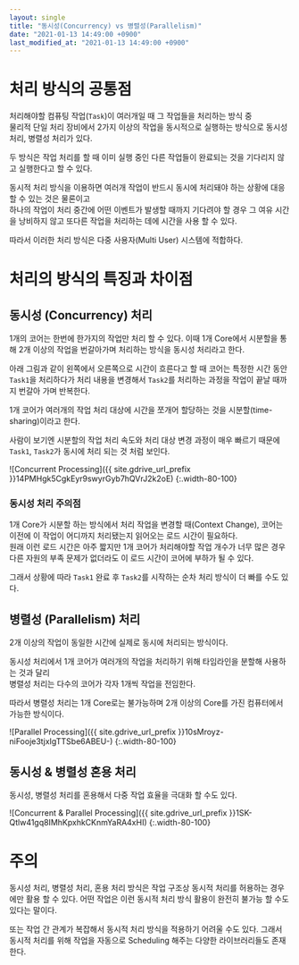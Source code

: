 ```yaml
---
layout: single
title: "동시성(Concurrency) vs 병렬성(Parallelism)"
date: "2021-01-13 14:49:00 +0900"
last_modified_at: "2021-01-13 14:49:00 +0900"
---
```

# 처리 방식의 공통점

처리해야할 컴퓨팅 작업(`Task`)이 여러개일 때 그 작업들을 처리하는 방식 중<br/>
물리적 단일 처리 장비에서 2가지 이상의 작업을 동시적으로 실행하는 방식으로 동시성 처리, 병렬성 처리가 있다.

두 방식은 작업 처리를 할 때 이미 실행 중인 다른 작업들이 완료되는 것을 기다리지 않고 실행한다고 할 수 있다.

동시적 처리 방식을 이용하면 여러개 작업이 반드시 동시에 처리돼야 하는 상황에 대응 할 수 있는 것은 물론이고<br/>
하나의 작업이 처리 중간에 어떤 이벤트가 발생할 때까지 기다려야 할 경우 그 여유 시간을 낭비하지 않고
또다른 작업을 처리하는 데에 시간을 사용 할 수 있다.

따라서 이러한 처리 방식은 다중 사용자(Multi User) 시스템에 적합하다.

# 처리의 방식의 특징과 차이점

## 동시성 (Concurrency) 처리

1개의 코어는 한번에 한가지의 작업만 처리 할 수 있다.
이때 1개 Core에서 시분할을 통해 2개 이상의 작업을 번갈아가며 처리하는 방식을 동시성 처리라고 한다.

아래 그림과 같이 왼쪽에서 오른쪽으로 시간이 흐른다고 할 때 코어는 특정한 시간 동안 `Task1`을 처리하다가
처리 내용을 변경해서 `Task2`를 처리하는 과정을 작업이 끝날 때까지 번갈아 가며 반복한다.

1개 코어가 여러개의 작업 처리 대상에 시간을 쪼개어 할당하는 것을 시분할(time-sharing)이라고 한다.

사람이 보기엔 시분할의 작업 처리 속도와 처리 대상 변경 과정이 매우 빠르기 때문에
`Task1`, `Task2`가 동시에 처리 되는 것 처럼 보인다.

![Concurrent Processing]({{ site.gdrive_url_prefix }}14PMHgk5CgkEyr9swyrGyb7hQVrJ2k2oE)
{:.width-80-100}

### 동시성 처리 주의점

1개 Core가 시분할 하는 방식에서 처리 작업을 변경할 때(Context Change),
코어는 이전에 이 작업이 어디까지 처리됐는지 읽어오는 로드 시간이 필요하다.<br/>
원래 이런 로드 시간은 아주 짧지만 1개 코어가 처리해야할 작업 개수가 너무 많은 경우
다른 자원의 부족 문제가 없더라도 이 로드 시간이 코어에 부하가 될 수 있다.

그래서 상황에 따라 `Task1` 완료 후 `Task2`를 시작하는 순차 처리 방식이 더 빠를 수도 있다.

## 병렬성 (Parallelism) 처리

2개 이상의 작업이 동일한 시간에 실제로 동시에 처리되는 방식이다.

동시성 처리에서 1개 코어가 여러개의 작업을 처리하기 위해 타임라인을 분할해 사용하는 것과 달리<br/>
병렬성 처리는 다수의 코어가 각자 1개씩 작업을 전임한다.

따라서 병렬성 처리는 1개 Core로는 불가능하며 2개 이상의 Core를 가진 컴퓨터에서 가능한 방식이다.

![Parallel Processing]({{ site.gdrive_url_prefix }}10sMroyz-niFooje3tjxIgTTSbe6ABEU-)
{:.width-80-100}

## 동시성 & 병렬성 혼용 처리

동시성, 병렬성 처리를 혼용해서 다중 작업 효율을 극대화 할 수도 있다.

![Concurrent & Parallel Processing]({{ site.gdrive_url_prefix }}1SK-Qtlw41gq8IMhKpxhkCKnmYaRA4xHI)
{:.width-80-100}

# 주의

동시성 처리, 병렬성 처리, 혼용 처리 방식은 작업 구조상 동시적 처리를 허용하는 경우에만 활용 할 수 있다.
어떤 작업은 이런 동시적 처리 방식 활용이 완전히 불가능 할 수도 있다는 말이다.

또는 작업 간 관계가 복잡해서 동시적 처리 방식을 적용하기 어려울 수도 있다.
그래서 동시적 처리를 위해 작업을 자동으로 Scheduling 해주는 다양한 라이브러리들도 존재한다.
